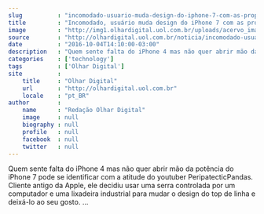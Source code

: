```yaml
---
slug          : "incomodado-usuario-muda-design-do-iphone-7-com-as-proprias-maos"
title         : "Incomodado, usuário muda design do iPhone 7 com as próprias mãos"
image         : "http://img1.olhardigital.uol.com.br/uploads/acervo_imagens/2016/09/20160907174907_660_420.jpg"
source        : "http://olhardigital.uol.com.br/noticia/incomodado-usuario-muda-design-do-iphone-7-com-as-proprias-maos/62754"
date          : "2016-10-04T14:10:00-03:00"
description   : "Quem sente falta do iPhone 4 mas não quer abrir mão da potência do iPhone 7 pode se identificar com a atitude do youtuber PeripatecticPandas. Cliente antigo da Apple, ele decidiu usar uma serra controlada por um computador e uma lixadeira industrial para mudar o design do top de linha e deixá-lo ao seu gosto. ..."
categories    : ['technology']
tags          : ['Olhar Digital']
site          :
    title     : "Olhar Digital"
    url       : "http://olhardigital.uol.com.br"
    locale    : "pt_BR"
author        :
    name      : "Redação Olhar Digital"
    image     : null
    biography : null
    profile   : null
    facebook  : null
    twitter   : null
---
```


Quem sente falta do iPhone 4 mas não quer abrir mão da potência do iPhone 7 pode se identificar com a atitude do youtuber PeripatecticPandas. Cliente antigo da Apple, ele decidiu usar uma serra controlada por um computador e uma lixadeira industrial para mudar o design do top de linha e deixá-lo ao seu gosto. ...
